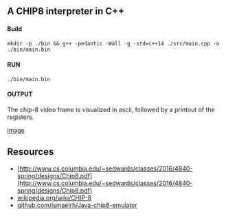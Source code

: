 ## A CHIP8 interpreter in C++

#### Build
```
mkdir -p ./bin && g++ -pedantic -Wall -g -std=c++14 ./src/main.cpp -o ./bin/main.bin
```

#### RUN
```
./bin/main.bin
```

#### OUTPUT

The chip-8 video frame is visualized in ascii, followed by a printout of the registers.

[image](./media/chip8_screen.png)

## Resources

- [http://www.cs.columbia.edu/~sedwards/classes/2016/4840-spring/designs/Chip8.pdf](http://www.cs.columbia.edu/~sedwards/classes/2016/4840-spring/designs/Chip8.pdf)
- [wikipedia.org/wiki/CHIP-8](https://en.wikipedia.org/wiki/CHIP-8#Opcode_table)
- [github.com/ismaelrh/Java-chip8-emulator](https://github.com/ismaelrh/Java-chip8-emulator/tree/6bbf5496e4f10bac47c4895dbe673a42a3548b9e)